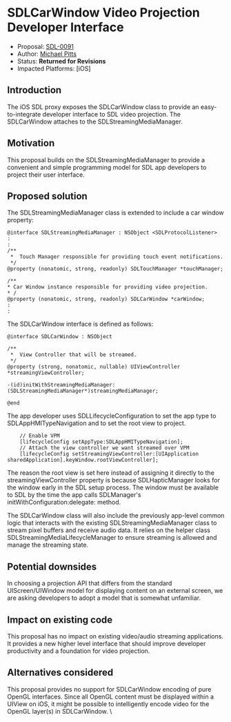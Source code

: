 # SDLCarWindow Video Projection Developer Interface

* Proposal: [SDL-0091](0091-SDLScreen-SDLWindow-Projection.md)
* Author: [Michael Pitts](https://github.com/GNXClone)
* Status: **Returned for Revisions**
* Impacted Platforms: [iOS]

## Introduction

The iOS SDL proxy exposes the SDLCarWindow class to provide an easy-to-integrate developer interface to SDL video projection. The SDLCarWindow attaches to the SDLStreamingMediaManager. 

## Motivation

This proposal builds on the SDLStreamingMediaManager to provide a convenient and simple programming model for SDL app developers to project their user interface.

## Proposed solution

The SDLStreamingMediaManager class is extended to include a car window property:

```objc  
@interface SDLStreamingMediaManager : NSObject <SDLProtocolListener>
:
:
/**
 *  Touch Manager responsible for providing touch event notifications.
 */
@property (nonatomic, strong, readonly) SDLTouchManager *touchManager;

/**
* Car Window instance responsible for providing video projection.
* /
@property (nonatomic, strong, readonly) SDLCarWindow *carWindow;
:
:
```
The SDLCarWindow interface is defined as follows:

```objc
@interface SDLCarWindow : NSObject

/**
 *  View Controller that will be streamed.
 */
@property (strong, nonatomic, nullable) UIViewController *streamingViewController;

-(id)initWithStreamingMediaManager:(SDLStreamingMediaManager*)streamingMediaManager;

@end
```
 
The app developer uses SDLLifecycleConfiguration to set the app type to SDLAppHMITypeNavigation and to set the root view to project. 

```objc
    // Enable VPM
    [lifecycleConfig setAppType:SDLAppHMITypeNavigation];
    // Attach the view controller we want streamed over VPM
    [lifecycleConfig setStreamingViewController:[UIApplication sharedApplication].keyWindow.rootViewController];
```

The reason the root view is set here instead of assigning it directly to the streamingViewController property is because SDLHapticManager looks for the window early in the SDL setup process. The window must be available to SDL by the time the app calls SDLManager's initWithConfiguration:delegate: method.

The SDLCarWindow class will also include the previously app-level common logic that interacts with the existing SDLStreamingMediaManager class to stream pixel buffers and receive audio data. It relies on the helper class SDLStreamingMediaLifecycleManager to ensure streaming is allowed and manage the streaming state.

## Potential downsides

In choosing a projection API that differs from the standard UIScreen/UIWindow model for displaying content on an external screen, we are asking developers to adopt a model that is somewhat unfamiliar. 

## Impact on existing code

This proposal has no impact on existing video/audio streaming applications. It provides a new higher level interface that should improve developer productivity and a foundation for video projection.

## Alternatives considered

This proposal provides no support for SDLCarWindow encoding of pure OpenGL interfaces. Since all OpenGL content must be displayed within a UIView on iOS, it might be possible to intelligently encode video for the OpenGL layer(s) in SDLCarWindow. \


